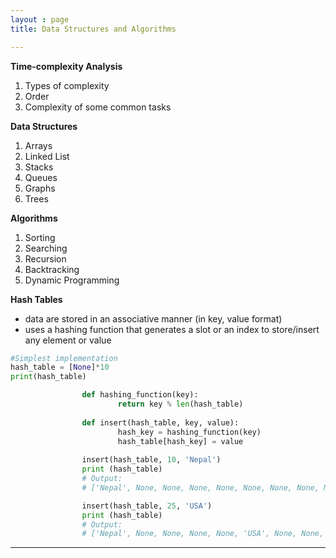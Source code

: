 ```yaml
---
layout : page
title: Data Structures and Algorithms

---
```




**Time-complexity Analysis**

1. Types of complexity
2. Order
3. Complexity of some common tasks

**Data Structures**

1. Arrays
2. Linked List
3. Stacks
4. Queues
5. Graphs
6. Trees

**Algorithms**

1. Sorting
2. Searching
3. Recursion 
4. Backtracking
5. Dynamic Programming


**Hash Tables**
- data are stored in an associative manner (in key, value format)
- uses a hashing function that generates a slot or an index to store/insert any element or value

```python
#Simplest implementation
hash_table = [None]*10
print(hash_table)

                def hashing_function(key):
                        return key % len(hash_table)
                        
                def insert(hash_table, key, value):
                        hash_key = hashing_function(key)
                        hash_table[hash_key] = value
                        
                insert(hash_table, 10, 'Nepal')
                print (hash_table)
                # Output: 
                # ['Nepal', None, None, None, None, None, None, None, None, None]

                insert(hash_table, 25, 'USA')
                print (hash_table)
                # Output: 
                # ['Nepal', None, None, None, None, 'USA', None, None, None, None]    

```



---
